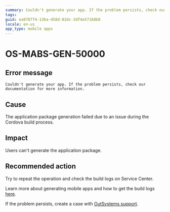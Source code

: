 ```yaml
---
summary: Couldn't generate your app. If the problem persists, check our documentation for more information.
tags:
guid: ea9787f4-136a-458d-82dc-3df4e57168b8
locale: en-us
app_type: mobile apps
---
```


# OS-MABS-GEN-50000

## Error message

`Couldn't generate your app. If the problem persists, check our documentation for more information.`

## Cause

The application package generation failed due to an issue during the Cordova build process.

## Impact

Users can't generate the application package.

## Recommended action

Try to repeat the operation and check the build logs on Service Center.

Learn more about generating mobile apps and how to get the build logs [here](https://success.outsystems.com/Documentation/11/Delivering_Mobile_Apps/Generate_and_Distribute_Your_Mobile_App#download-mobile-app-build-logs).

If the problem persists, create a case with [OutSystems support](https://www.outsystems.com/support/portal/open-support-case?ErrorCode=OS-MABS-GEN-50000).
